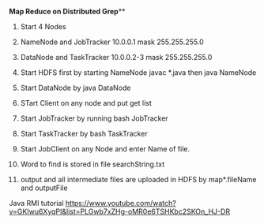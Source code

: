 

******************Map Reduce on Distributed Grep********************

1. Start 4 Nodes
2. NameNode and JobTracker  10.0.0.1 mask 255.255.255.0
3. DataNode and TaskTracker 10.0.0.2-3 mask 255.255.255.0
4. Start HDFS first by starting NameNode javac *.java then java NameNode
5. Start DataNode by java DataNode
6. STart Client on any node and put get list

7. Start JobTracker by running bash JobTracker
8. Start TaskTracker by bash TaskTracker
9. Start JobClient on any Node and enter Name of file.
10. Word to find is stored in file searchString.txt
11. output and all intermediate files are uploaded in HDFS by map*.fileName and outputFile

Java RMI tutorial
https://www.youtube.com/watch?v=GKIwu6XyqPI&list=PLGwb7xZHg-oMR0e6TSHKbc2SKOn_HJ-DR
